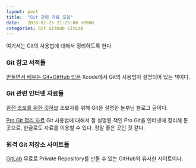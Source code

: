 ```yaml
---
layout: post
title:  "Git 관련 자료 모음"
date:   2016-01-25 21:25:00 +0900
categories: Git GitHub GitLab
---
```


여기서는 Git의 사용법에 대해서 정리하도록 한다.


### Git 참고 서적들

[만들면서 배우는 Git+GitHub 입문](http://www.hanbit.co.kr/book/look.html?isbn=978-89-6848-202-1) Xcode에서 Git의 사용법이 설명되어 있는 책이다.


### Git 관련 인터넷 자료들

[완전 초보를 위한 깃허브](https://nolboo.github.io/blog/2013/10/06/github-for-beginner/) 초보자를 위해 Git을 설명한 놀부님 블로그 글이다.

[Pro Git 정리 자료](https://git-scm.com/book/ko/) Git 사용법에 대해서 잘 설명된 책인 Pro Git을 인터넷에 정리해 둔 곳으로, 한글로도 자료를 이용할 수 있다. 정말 좋은 곳인 것 같다.

### 원격 Git 저장소 사이트들

[GitLab](https://about.gitlab.com) 무료로 Private Repository를 만들 수 있는 GitHub와 유사한 사이트이다.
